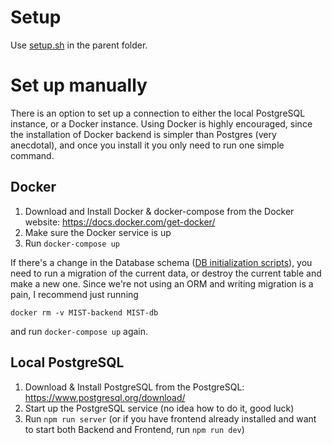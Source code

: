 # Setup

Use [setup.sh](../setup.sh) in the parent folder.

# Set up manually

There is an option to set up a connection to either the local PostgreSQL instance, or a Docker instance. Using Docker is highly encouraged, since the installation of Docker backend is simpler than Postgres (very anecdotal), and once you install it you only need to run one simple command.

## Docker

1. Download and Install Docker & docker-compose from the Docker website: https://docs.docker.com/get-docker/
2. Make sure the Docker service is up
3. Run `docker-compose up`

If there's a change in the Database schema ([DB initialization scripts](./db/scripts)), you need to run a migration of the current data, or destroy the current table and make a new one. Since we're not using an ORM and writing migration is a pain, I recommend just running

```
docker rm -v MIST-backend MIST-db
```

and run `docker-compose up` again.

## Local PostgreSQL

1. Download & Install PostgreSQL from the PostgreSQL: https://www.postgresql.org/download/
2. Start up the PostgreSQL service (no idea how to do it, good luck)
3. Run `npm run server` (or if you have frontend already installed and want to start both Backend and Frontend, run `npm run dev`)
